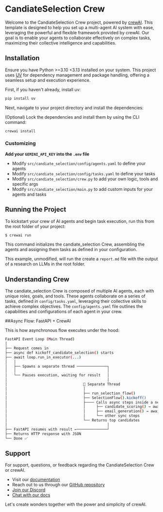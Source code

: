 # CandiateSelection Crew

Welcome to the CandiateSelection Crew project, powered by [crewAI](https://crewai.com). This template is designed to help you set up a multi-agent AI system with ease, leveraging the powerful and flexible framework provided by crewAI. Our goal is to enable your agents to collaborate effectively on complex tasks, maximizing their collective intelligence and capabilities.

## Installation

Ensure you have Python >=3.10 <3.13 installed on your system. This project uses [UV](https://docs.astral.sh/uv/) for dependency management and package handling, offering a seamless setup and execution experience.

First, if you haven't already, install uv:

```bash
pip install uv
```

Next, navigate to your project directory and install the dependencies:

(Optional) Lock the dependencies and install them by using the CLI command:
```bash
crewai install
```
### Customizing

**Add your `GEMINI_API_KEY` into the `.env` file**

- Modify `src/candiate_selection/config/agents.yaml` to define your agents
- Modify `src/candiate_selection/config/tasks.yaml` to define your tasks
- Modify `src/candiate_selection/crew.py` to add your own logic, tools and specific args
- Modify `src/candiate_selection/main.py` to add custom inputs for your agents and tasks

## Running the Project

To kickstart your crew of AI agents and begin task execution, run this from the root folder of your project:

```bash
$ crewai run
```

This command initializes the candiate_selection Crew, assembling the agents and assigning them tasks as defined in your configuration.

This example, unmodified, will run the create a `report.md` file with the output of a research on LLMs in the root folder.

## Understanding Crew

The candiate_selection Crew is composed of multiple AI agents, each with unique roles, goals, and tools. These agents collaborate on a series of tasks, defined in `config/tasks.yaml`, leveraging their collective skills to achieve complex objectives. The `config/agents.yaml` file outlines the capabilities and configurations of each agent in your crew.

##Async Flow: FastAPI + CrewAI


This is how asynchronous flow executes under the hood:
```bash
FastAPI Event Loop (Main Thread)
│
├── Request comes in
├── async def kickoff_candidate_selection() starts
├── await loop.run_in_executor(...) 
│   │
│   ├── Spawns a separate thread ──────────────┐
│   │                                          │
│   └── Pauses execution, waiting for result   │
│                                              │
│                                   🧵 Separate Thread
│                                   │
│                                   ├── run_selection_flow()
│                                   ├── SelectionFlow().kickoff()
│                                   ├──── Calls async steps inside a new event loop:
│                                   │     ├── candidate_scoring() → await asyncio.gather(...)
│                                   │     ├── email_generation() → await asyncio.gather(...)
│                                   │     └── other sync steps
│                                   └── Returns top candidates
│                                              │
├── FastAPI resumes with result ←──────────────┘
├── Returns HTTP response with JSON
└── Done ✅
```







## Support

For support, questions, or feedback regarding the CandiateSelection Crew or crewAI.
- Visit our [documentation](https://docs.crewai.com)
- Reach out to us through our [GitHub repository](https://github.com/joaomdmoura/crewai)
- [Join our Discord](https://discord.com/invite/X4JWnZnxPb)
- [Chat with our docs](https://chatg.pt/DWjSBZn)

Let's create wonders together with the power and simplicity of crewAI.
